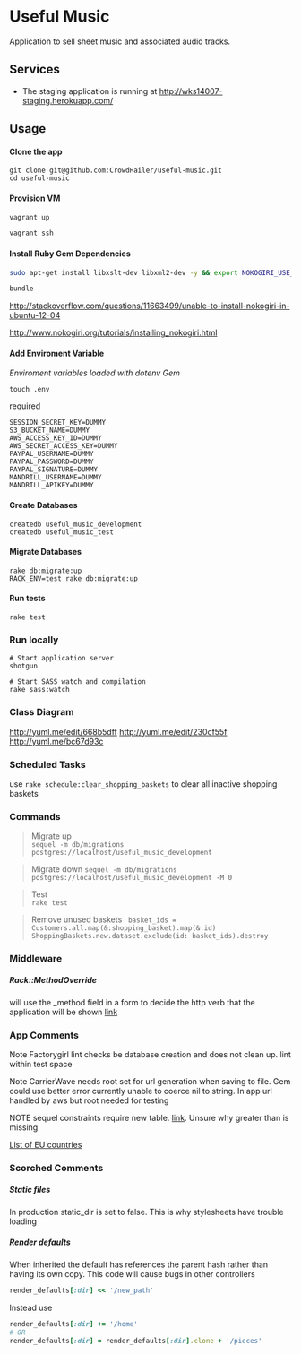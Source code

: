 Useful Music
============

Application to sell sheet music and associated audio tracks.

## Services

- The staging application is running at http://wks14007-staging.herokuapp.com/

## Usage

#### Clone the app


```
git clone git@github.com:CrowdHailer/useful-music.git
cd useful-music
```

#### Provision VM

```sh
vagrant up

vagrant ssh
```

#### Install Ruby Gem Dependencies

```sh
sudo apt-get install libxslt-dev libxml2-dev -y && export NOKOGIRI_USE_SYSTEM_LIBRARIES=1 && sudo gem install --verbose nokogiri

bundle
```
http://stackoverflow.com/questions/11663499/unable-to-install-nokogiri-in-ubuntu-12-04

http://www.nokogiri.org/tutorials/installing_nokogiri.html

#### Add Enviroment Variable

*Enviroment variables loaded with dotenv Gem*

```
touch .env
```

required

```
SESSION_SECRET_KEY=DUMMY
S3_BUCKET_NAME=DUMMY
AWS_ACCESS_KEY_ID=DUMMY
AWS_SECRET_ACCESS_KEY=DUMMY
PAYPAL_USERNAME=DUMMY
PAYPAL_PASSWORD=DUMMY
PAYPAL_SIGNATURE=DUMMY
MANDRILL_USERNAME=DUMMY
MANDRILL_APIKEY=DUMMY
```

#### Create Databases

```
createdb useful_music_development
createdb useful_music_test
```

#### Migrate Databases

```
rake db:migrate:up
RACK_ENV=test rake db:migrate:up
```

#### Run tests

```
rake test
```

### Run locally

```
# Start application server
shotgun

# Start SASS watch and compilation
rake sass:watch
```

### Class Diagram

http://yuml.me/edit/668b5dff
http://yuml.me/edit/230cf55f
http://yuml.me/bc67d93c

### Scheduled Tasks

use `rake schedule:clear_shopping_baskets` to clear all inactive shopping baskets

### Commands

> Migrate up  
> `sequel -m db/migrations postgres://localhost/useful_music_development`

> Migrate down
> `sequel -m db/migrations postgres://localhost/useful_music_development -M 0`

> Test  
> `rake test`

> Remove unused baskets
> ` basket_ids = Customers.all.map(&:shopping_basket).map(&:id)`
> `ShoppingBaskets.new.dataset.exclude(id: basket_ids).destroy`

### Middleware

##### Rack::MethodOverride
will use the _method field in a form to decide the http verb that the application will be shown
[link](http://stackoverflow.com/questions/5166484/sending-a-delete-request-from-sinatra)

### App Comments
Note Factorygirl lint checks be database creation and does not clean up. lint within test space

Note CarrierWave needs root set for url generation when saving to file. Gem could use better error currently unable to coerce nil to string. In app url handled by aws but root needed for testing

NOTE sequel constraints require new table. [link](http://sequel.jeremyevans.net/rdoc-plugins/files/lib/sequel/extensions/constraint_validations_rb.html). Unsure why greater than is missing

[List of EU countries](http://www23.statcan.gc.ca/imdb/p3VD.pl?Function=getVD&TVD=141329)

### Scorched Comments

##### Static files
In production static_dir is set to false. This is why stylesheets have trouble loading

##### Render defaults
When inherited the default has references the parent hash rather than having its own copy.
This code will cause bugs in other controllers

```rb
render_defaults[:dir] << '/new_path'
```
Instead use

```rb
render_defaults[:dir] += '/home'
# OR
render_defaults[:dir] = render_defaults[:dir].clone + '/pieces'
```
